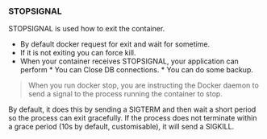 ### STOPSIGNAL

STOPSIGNAL is used how to exit the container.
* By default docker request for exit and wait for sometime.
* If it is not exiting you can force kill.
* When your container receives STOPSIGNAL, your application can perform
      * You can Close DB connections.
      * You can do some backup.



> When you run docker stop, you are instructing the Docker daemon to send a signal 
  to the process running the container to stop.

  By default, it does this by sending a SIGTERM and then wait a short period so the process can exit gracefully. If the process does not terminate within a grace period (10s by default, customisable), 
  it will send a SIGKILL.     